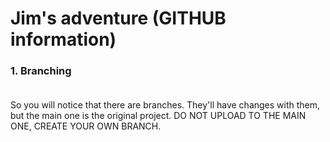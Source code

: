 # Jim's adventure (GITHUB information)
### 1. Branching <br><br>
So you will notice that there are branches. They'll have changes with them, but the main one is the original project. DO NOT UPLOAD TO THE MAIN ONE, CREATE YOUR OWN BRANCH.
